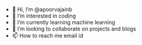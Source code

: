 - 👋 Hi, I’m @apoorvajainb
- 👀 I’m interested in coding
- 🌱 I’m currently learning machine learning
- 💞️ I’m looking to collaborate on projects and blogs
- 📫 How to reach me email id

<!---
apoorvajainb/apoorvajainb is a ✨ special ✨ repository because its `README.md` (this file) appears on your GitHub profile.
You can click the Preview link to take a look at your changes.
--->
